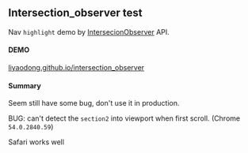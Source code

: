 Intersection_observer test
--------------

Nav `highlight` demo by [IntersecionObserver](https://developer.mozilla.org/en-US/docs/Web/API/IntersectionObserver) API.

#### DEMO
[liyaodong.github.io/intersection_observer](http://liyaodong.github.io/intersection_observer)

#### Summary
Seem still have some bug, don't use it in production.


BUG: can't detect the `section2` into viewport when first scroll. (Chrome `54.0.2840.59`)

Safari works well
